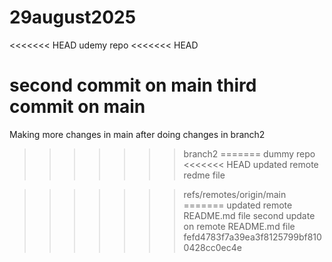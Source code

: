 # 29august2025
<<<<<<< HEAD
udemy repo
<<<<<<< HEAD

second commit on main
 third commit on main
=======
Making more changes in main after doing changes in branch2
>>>>>>> branch2
=======
dummy repo
<<<<<<< HEAD
updated remote redme file

>>>>>>> refs/remotes/origin/main
=======
updated remote README.md file
second update on remote README.md file
>>>>>>> fefd4783f7a39ea3f8125799bf8100428cc0ec4e
